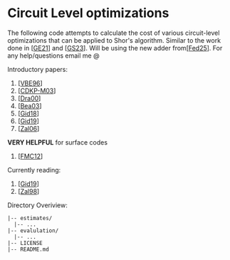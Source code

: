 # Circuit Level optimizations
The following code attempts to calculate the cost of various circuit-level optimizations that can be applied to Shor's algorithm. Similar to the work done in [[GE21](https://arxiv.org/pdf/1905.09749)] and [[GS23](https://arxiv.org/pdf/2103.06159)].  Will be using the new adder from[[Fed25](https://arxiv.org/pdf/2501.07060)]. For any help/questions email me @ 

Introductory papers:
1. [[VBE96](https://arxiv.org/pdf/quant-ph/9511018)]
2. [[CDKP-M03](https://arxiv.org/pdf/quant-ph/0410184)]
3. [[Dra00](https://arxiv.org/pdf/quant-ph/0008033)]
4. [[Bea03](https://arxiv.org/pdf/quant-ph/0205095)]
5. [[Gid18](https://arxiv.org/pdf/1709.06648)]
6. [[Gid19](https://arxiv.org/pdf/1905.07682)]
7. [[Zal06](https://arxiv.org/pdf/quant-ph/0601097)]

<b>VERY HELPFUL</b> for surface codes
1. [[FMC12](https://arxiv.org/pdf/1208.0928)]

Currently reading:
1. [[Gid19](https://arxiv.org/pdf/1905.08488)]
3. [[Zal98](https://arxiv.org/pdf/quant-ph/9806084)]

Directory Overiview:

```
|-- estimates/
  |-- ...
|-- evalulation/
  |-- ...
|-- LICENSE
|-- README.md
```
